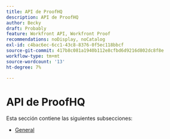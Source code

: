 ```yaml
---
title: API de ProofHQ
description: API de ProofHQ
author: Becky
draft: Probably
feature: Workfront API, Workfront Proof
recommendations: noDisplay, noCatalog
exl-id: c4bac6ec-6cc1-43c8-8376-0f5ec118bbcf
source-git-commit: 417b8c081a1940b112e8cfbd6d9216d802dc8f8e
workflow-type: tm+mt
source-wordcount: '13'
ht-degree: 7%

---
```


# API de ProofHQ

Esta sección contiene las siguientes subsecciones:

* [General](../proofhq-api/general/general.md)
